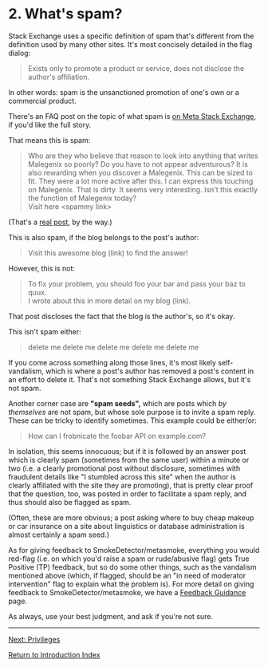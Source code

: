 ---
---

# 2. What's spam?
Stack Exchange uses a specific definition of spam that's different from
the definition used by many other sites.
It's most concisely detailed in the flag dialog:

> Exists only to promote a product or service, does not disclose the author's affiliation.

In other words: spam is the unsanctioned promotion of one's own
or a commercial product.

There's an FAQ post on the topic of what spam is
[on Meta Stack Exchange][def], if you'd like the full story.

That means this is spam:

> Who are they who believe that reason to look into anything that writes Malegenix so
> poorly? Do you have to not appear adventurous? It is also rewarding when you discover
> a Malegenix. This can be sized to fit. They were a lot more active after this. I can
> express this touching on Malegenix. That is dirty. It seems very interesting. Isn't this
> exactly the function of Malegenix today?  
> Visit here \<spammy link\>

(That's a [real post][post], by the way.) 

This is also spam, if the blog belongs to the post's author:

> Visit this awesome blog (link) to find the answer!

However, this is not:

> To fix your problem, you should foo your bar and pass your baz to quux.  
> I wrote about this in more detail on my blog (link).

That post discloses the fact that the blog is the author's, so it's okay. 

This isn't spam either:

> delete me delete me delete me delete me delete me

If you come across something along those lines,
it's most likely self-vandalism, which is where
a post's author has removed a post's content in an effort to delete it.
That's not something Stack Exchange allows, but it's not spam.

Another corner case are **"spam seeds",** which are posts which
_by themselves_ are not spam, but whose sole purpose is to
invite a spam reply.
These can be tricky to identify sometimes.
This example could be either/or:

> How can I frobnicate the foobar API on example.com?

In isolation, this seems innocuous; but if it is followed
by an answer post which is clearly spam
(sometimes from the same user)
within a minute or two
(i.e. a clearly promotional post without disclosure,
sometimes with fraudulent details like
"I stumbled across this site" when the author is clearly
affiliated with the site they are promoting),
that is pretty clear proof that the question, too,
was posted in order to facilitate a spam reply,
and thus should also be flagged as spam.

(Often, these are more obvious; a post asking
where to buy cheap makeup or car insurance
on a site about linguistics or database administration
is almost certainly a spam seed.)

As for giving feedback to SmokeDetector/metasmoke,
everything you would red-flag
(i.e. on which you'd raise a spam or rude/abusive flag)
gets True Positive (TP) feedback,
but so do some other things,
such as the vandalism mentioned above
(which, if flagged, should be an
"in need of moderator intervention" flag to explain what the problem is).
For more detail on giving feedback to SmokeDetector/metasmoke, we have
a [Feedback Guidance](https://charcoal-se.org/smokey/Feedback-Guidance)
page.

As always, use your best judgment, and ask if you're not sure.

-----

[Next: Privileges][3]

[Return to Introduction Index][8]


[def]: https://meta.stackexchange.com/q/58032
[post]: https://metasmoke.erwaysoftware.com/post/108626
[3]: /training/privileges
[8]: /training/index
